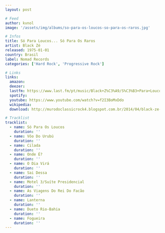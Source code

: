 ```yaml
---
layout: post

# Feed
author: kvnol
image: '/assets/img/albums/so-para-os-loucos-so-para-os-raros.jpg'

# Infos
title: Só Para Loucos... Só Para Os Raros
artist: Black Zé
released: 1975-01-01
country: Brasil
label: Nomad Records
categories: ['Hard Rock', 'Progressive Rock']

# Links
links:
  amazon:
  deezer:
  lastfm: https://www.last.fm/pt/music/Black+Z%C3%A9/S%C3%B3+Para+Loucos...+S%C3%B3+Para+Raros
  spotify:
  youtube: https://www.youtube.com/watch?v=f2I3BoMxDdo
  wikipedia:
  download: http://murodoclassicrock4.blogspot.com.br/2014/04/black-ze-so-para-os-loucos-so-para-os.html

# Tracklist
tracklist:
  - name: Só Para Os Loucos
    duration: ''
  - name: Vôo Do Urubú
    duration: ''
  - name: Cilada
    duration: ''
  - name: Onde É?
    duration: ''
  - name: O Dia Virá
    duration: ''
  - name: Sai Dessa
    duration: ''
  - name: Motel 3/Suíte Presidencial
    duration: ''
  - name: As Viagens Do Rei Do Facão
    duration: ''
  - name: Lanterna
    duration: ''
  - name: Dueto Rio-Bahia
    duration: ''
  - name: Fogueira
    duration: ''
---
```

